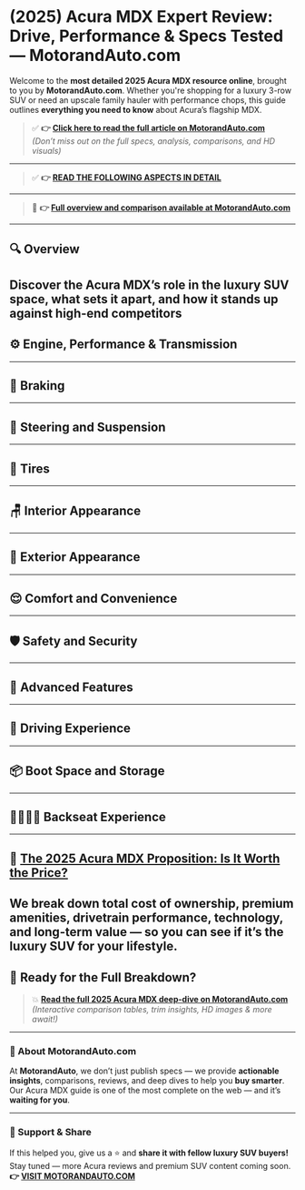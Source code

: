# (2025) Acura MDX Expert Review: Drive, Performance & Specs Tested — MotorandAuto.com  

Welcome to the **most detailed 2025 Acura MDX resource online**, brought to you by **MotorandAuto.com**. Whether you're shopping for a luxury 3-row SUV or need an upscale family hauler with performance chops, this guide outlines **everything you need to know** about Acura’s flagship MDX.

> ✅ **👉 [Click here to read the full article on MotorandAuto.com](https://motorandauto.com/2025-acura-mdx-expert-review-drive-performance-specs-tested/)**  
> *(Don’t miss out on the full specs, analysis, comparisons, and HD visuals)*

---
> ✅ **👉 [READ THE FOLLOWING ASPECTS IN DETAIL](https://motorandauto.com/2025-acura-mdx-expert-review-drive-performance-specs-tested/)**

---
> 📌 **👉 [Full overview and comparison available at MotorandAuto.com](https://motorandauto.com/2025-acura-mdx-expert-review-drive-performance-specs-tested/)**

---

## 🔍 **Overview**

Discover the Acura MDX’s role in the luxury SUV space, what sets it apart, and how it stands up against high-end competitors  
---

## ⚙️ **Engine, Performance & Transmission**
---

## 🛑 **Braking**
---

## 🔄 **Steering and Suspension**
---

## 🛞 **Tires**
---

## 🪑 **Interior Appearance**
---

## 🚗 **Exterior Appearance**
---

## 😌 **Comfort and Convenience**
---

## 🛡️ **Safety and Security**
---

## 🚀 **Advanced Features**
---

## 🧭 **Driving Experience**
---

## 📦 **Boot Space and Storage**
---

## 👨‍👩‍👧‍👦 **Backseat Experience**
---

## 💸 **[The 2025 Acura MDX Proposition: Is It Worth the Price?](https://motorandauto.com/2025-acura-mdx-expert-review-drive-performance-specs-tested/)**

We break down **total cost of ownership**, premium amenities, drivetrain performance, technology, and long-term value — so you can see if it’s the luxury SUV for your lifestyle.
---

## 🔗 **Ready for the Full Breakdown?**

> 💥 **[Read the full 2025 Acura MDX deep-dive on MotorandAuto.com](https://motorandauto.com/2025-acura-mdx-expert-review-drive-performance-specs-tested/)**  
> *(Interactive comparison tables, trim insights, HD images & more await!)*

---

### 🌟 About MotorandAuto.com

At **MotorandAuto**, we don’t just publish specs — we provide **actionable insights**, comparisons, reviews, and deep dives to help you **buy smarter**. Our Acura MDX guide is one of the most complete on the web — and it’s **waiting for you**.

---

### 📣 Support & Share

If this helped you, give us a ⭐ and **share it with fellow luxury SUV buyers!**  
Stay tuned — more Acura reviews and premium SUV content coming soon.  
**👉 [VISIT MOTORANDAUTO.COM](https://motorandauto.com/)**

